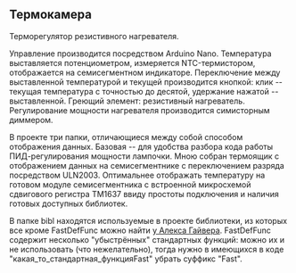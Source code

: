 ## Термокамера
Терморегулятор резистивного нагревателя.

Управление производится посредством Arduino Nano. Температура выставляется потенциометром, измеряется NTC-термистором, отображается на семисегментном индикаторе. Переключение между выставленной температурой и текущей производится кнопкой: клик -- текущая температура с точностью до десятой, удержание нажатой -- выставленной. Греющий элемент: резистивный нагреватель. Регулирование мощности нагревателя производится симисторным диммером.

В проекте три папки, отличающиеся между собой способом отображения данных. Базовая -- для удобства разбора кода работы ПИД-регулирования мощности лампочки. Мною собран термоящик с отображением данных на семисегментнике с переключением разряда посредством ULN2003. Оптимальнее отображать температуру на готовом модуле семисегментника с встроенной микросхемой сдвигового регистра TM1637 ввиду простоты подключения и наличия готовых доступных библиотек.

В папке bibl находятся используемые в проекте библиотеки, из которых все кроме FastDefFunc можно найти [у Алекса Гайвера](https://github.com/GyverLibs). FastDefFunc содержит несколько "убыстрённых" стандартных функций:  можно их и не использовать (что нежелательно), тогда нужно в имеющихся в коде "какая_то_стандартная_функцияFast" убрать суффикс "Fast".